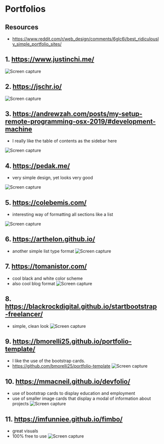 # Portfolios

## Resources
* https://www.reddit.com/r/web_design/comments/6glc6i/best_ridiculously_simple_portfolio_sites/

## 1. https://www.justinchi.me/
![Screen capture](/img/1.png)

## 2. https://jschr.io/
![Screen capture](/img/2.png)

## 3. https://andrewzah.com/posts/my-setup-remote-programming-osx-2019/#development-machine

* I really like the table of contents as the sidebar here

![Screen capture](/img/3.png)

## 4. https://pedak.me/

* very simple design, yet looks very good

![Screen capture](/img/4.png)

## 5. https://colebemis.com/

* interesting way of formatting all sections like a list

![Screen capture](/img/5.png)

## 6. https://arthelon.github.io/
* another simple list type format
![Screen capture](/img/6.png)

## 7. https://tomanistor.com/
* cool black and white color scheme
* also cool blog format
![Screen capture](/img/7.png)

## 8. https://blackrockdigital.github.io/startbootstrap-freelancer/
* simple, clean look
![Screen capture](/img/8.png)

## 9. https://bmorelli25.github.io/portfolio-template/
* I like the use of the bootstrap cards.
* https://github.com/bmorelli25/portfolio-template
![Screen capture](/img/9.png)

## 10. https://mmacneil.github.io/devfolio/
* use of bootstrap cards to display education and employment
* use of smaller image cards that display a modal of information about projects
![Screen capture](/img/10.png)

## 11. https://imfunniee.github.io/fimbo/
* great visuals
* 100% free to use
![Screen capture](/img/11.png)

























<!-- eof -->

